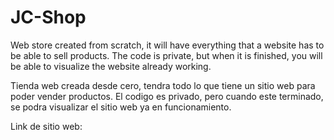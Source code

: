 # JC-Shop
Web store created from scratch, it will have everything that a website has to be able to sell products. The code is private, but when it is finished, you will be able to visualize the website already working.

Tienda web creada desde cero, tendra todo lo que tiene un sitio web para poder vender productos. El codigo es privado, pero cuando este terminado, se podra visualizar el sitio web ya en funcionamiento.

Link de sitio web:
